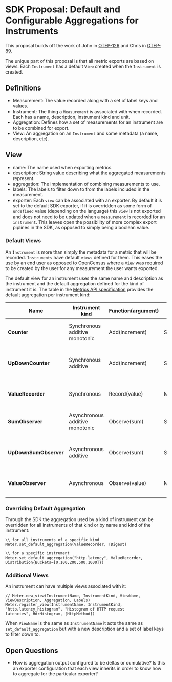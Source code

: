 # SDK Proposal: Default and Configurable Aggregations for Instruments

This proposal builds off the work of John in
[OTEP-126](https://github.com/open-telemetry/oteps/pull/126) and Chris in
[OTEP-89](https://github.com/open-telemetry/oteps/pull/89).

The unique part of this proposal is that all metric exports are based on
views. Each `Instrument` has a default `View` created when the `Instrument` is
created.

## Definitions

* Measurement: The value recorded along with a set of label keys and values.
* Instrument: The thing a `Measurement` is associated with when recorded. Each
  has a name, description, instrument kind and unit.
* Aggregation: Defines how a set of measurements for an instrument are to be
  combined for export.
* View: An aggregation on an `Instrument` and some metadata (a name,
  description, etc).

## View

* name: The name used when exporting metrics. 
* description: String value describing what the aggregated measurements represent.
* aggregation: The implementation of combining measurements to use.
* labels: The labels to filter down to from the labels included in the measurement.
* exporter: Each `view` can be associated with an exporter. By default it is set
  to the default SDK exporter, if it is overridden as some form of `undefined`
  value (depending on the language) this `view` is not exported and does not
  need to be updated when a `measurement` is recorded for an `instrument`. This
  leaves open the possibility of more complex export piplines in the SDK, as
  opposed to simply being a boolean value.

### Default Views

An `Instrument` is more than simply the metadata for a metric that
will be recorded. `Instruments` have default `views` defined for them. This
eases the use by an end user as opposed to OpenCensus where a `View` was
required to be created by the user for any measurement the user wants exported.

The default view for an instrument uses the same name and description as the
instrument and the default aggregation defined for the kind of instrument it
is. The table in the [Metrics API
specification](https://github.com/open-telemetry/opentelemetry-specification/blob/master/specification/metrics/api.md#interpretation)
provides the default aggregation per instrument kind:

| **Name** | Instrument kind | Function(argument) | Default aggregation | Notes |
| ----------------------- | ----- | --------- | ------------- | --- |
| **Counter**             | Synchronous additive monotonic | Add(increment) | Sum | Per-request, part of a monotonic sum |
| **UpDownCounter**       | Synchronous additive | Add(increment) | Sum | Per-request, part of a non-monotonic sum |
| **ValueRecorder**       | Synchronous  | Record(value) | MinMaxSumCount  | Per-request, any non-additive measurement |
| **SumObserver**         | Asynchronous additive monotonic | Observe(sum) | Sum | Per-interval, reporting a monotonic sum |
| **UpDownSumObserver**   | Asynchronous additive | Observe(sum) | Sum | Per-interval, reporting a non-monotonic sum |
| **ValueObserver**       | Asynchronous | Observe(value) | MinMaxSumCount  | Per-interval, any non-additive measurement |

### Overriding Default Aggregation

Through the SDK the aggregation used by a kind of instrument can be overridden
for all instruments of that kind or by name and kind of the instrument:

```
\\ for all instruments of a specific kind
Meter.set_default_aggregation(ValueRecorder, TDigest)

\\ for a specific instrument
Meter.set_default_aggregation("http.latency", ValueRecorder, Distribution{Buckets=[0,100,200,500,1000]})
```

### Additional Views

An instrument can have multiple views associated with it:

```
// Meter.new_view(InstrumentName, InstrumentKind, ViewName, ViewDescription, Aggregation, Labels)
Meter.register_view(InstrumentName, InstrumentKind, "http.latency_histogram", "Histogram of HTTP request
latencies", HdrHistogram, [HttpMethod])
```

When `ViewName` is the same as `InstrumentName` it acts the same as
`set_default_aggregation` but with a new description and a set of label keys to
filter down to. 

## Open Questions

- How is aggregation output configured to be deltas or cumulative? Is this an
  exporter configuration that each view inherits in order to know how to
  aggregate for the particular exporter?

